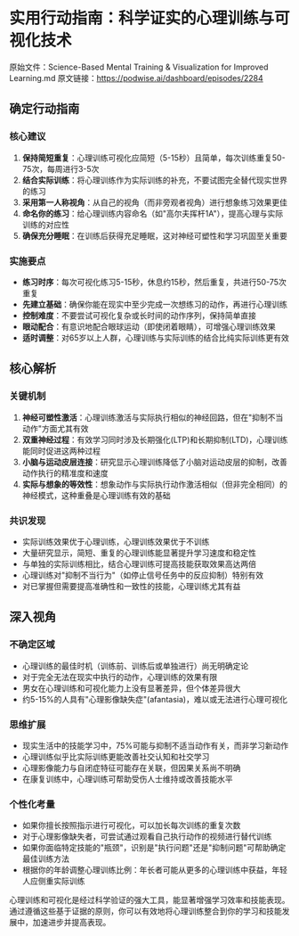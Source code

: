 # 实用行动指南：科学证实的心理训练与可视化技术

原始文件：Science-Based Mental Training & Visualization for Improved Learning.md
原文链接：https://podwise.ai/dashboard/episodes/2284

## 确定行动指南

### 核心建议
1. **保持简短重复**：心理训练可视化应简短（5-15秒）且简单，每次训练重复50-75次，每周进行3-5次
2. **结合实际训练**：将心理训练作为实际训练的补充，不要试图完全替代现实世界的练习
3. **采用第一人称视角**：从自己的视角（而非旁观者视角）进行想象练习效果更佳
4. **命名你的练习**：给心理训练内容命名（如"高尔夫挥杆1A"），提高心理与实际训练的对应性
5. **确保充分睡眠**：在训练后获得充足睡眠，这对神经可塑性和学习巩固至关重要

### 实施要点
- **练习时序**：每次可视化练习5-15秒，休息约15秒，然后重复，共进行50-75次重复
- **先建立基础**：确保你能在现实中至少完成一次想练习的动作，再进行心理训练
- **控制难度**：不要尝试可视化复杂或长时间的动作序列，保持简单直接
- **眼动配合**：有意识地配合眼球运动（即使闭着眼睛），可增强心理训练效果
- **适时调整**：对65岁以上人群，心理训练与实际训练的结合比纯实际训练更有效

## 核心解析

### 关键机制
1. **神经可塑性激活**：心理训练激活与实际执行相似的神经回路，但在"抑制不当动作"方面尤其有效
2. **双重神经过程**：有效学习同时涉及长期强化(LTP)和长期抑制(LTD)，心理训练能同时促进这两种过程
3. **小脑与运动皮层连接**：研究显示心理训练降低了小脑对运动皮层的抑制，改善动作执行的精准度和速度
4. **实际与想象的等效性**：想象动作与实际执行动作激活相似（但非完全相同）的神经模式，这种重叠是心理训练有效的基础

### 共识发现
- 实际训练效果优于心理训练，心理训练效果优于不训练
- 大量研究显示，简短、重复的心理训练能显著提升学习速度和稳定性
- 与单独的实际训练相比，结合心理训练可提高技能获取效果高达两倍
- 心理训练对"抑制不当行为"（如停止信号任务中的反应抑制）特别有效
- 对已掌握但需要提高准确性和一致性的技能，心理训练尤其有益

## 深入视角

### 不确定区域
- 心理训练的最佳时机（训练前、训练后或单独进行）尚无明确定论
- 对于完全无法在现实中执行的动作，心理训练的效果有限
- 男女在心理训练和可视化能力上没有显著差异，但个体差异很大
- 约5-15%的人具有"心理影像缺失症"(afantasia)，难以或无法进行心理可视化

### 思维扩展
- 现实生活中的技能学习中，75%可能与抑制不适当动作有关，而非学习新动作
- 心理训练似乎比实际训练更能改善社交认知和社交学习
- 心理影像能力与自闭症特征可能存在关联，但因果关系尚不明确
- 在康复训练中，心理训练可帮助受伤人士维持或改善技能水平

### 个性化考量
- 如果你擅长按照指示进行可视化，可以加长每次训练的重复次数
- 对于心理影像缺失者，可尝试通过观看自己执行动作的视频进行替代训练
- 如果你面临特定技能的"瓶颈"，识别是"执行问题"还是"抑制问题"可帮助确定最佳训练方法
- 根据你的年龄调整心理训练比例：年长者可能从更多的心理训练中获益，年轻人应侧重实际训练

心理训练和可视化是经过科学验证的强大工具，能显著增强学习效率和技能表现。通过遵循这些基于证据的原则，你可以有效地将心理训练整合到你的学习和技能发展中，加速进步并提高表现。
